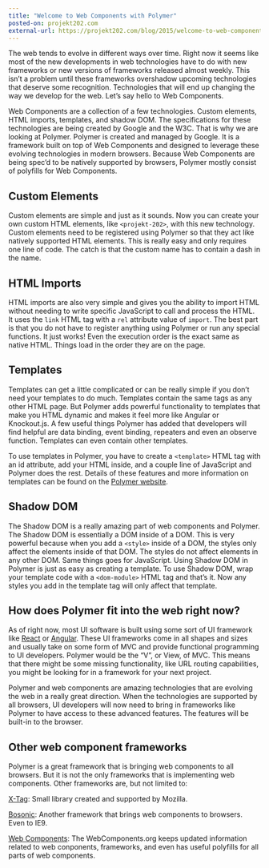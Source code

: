 ```yaml
---
title: "Welcome to Web Components with Polymer"
posted-on: projekt202.com
external-url: https://projekt202.com/blog/2015/welcome-to-web-components-with-polymer/
---
```


The web tends to evolve in different ways over time. Right now it seems like most of the new developments in web technologies have to do with new frameworks or new versions of frameworks released almost weekly. This isn’t a problem until these frameworks overshadow upcoming technologies that deserve some recognition. Technologies that will end up changing the way we develop for the web. Let’s say hello to Web Components.

Web Components are a collection of a few technologies. Custom elements, HTML imports, templates, and shadow DOM. The specifications for these technologies are being created by Google and the W3C. That is why we are looking at Polymer. Polymer is created and managed by Google. It is a framework built on top of Web Components and designed to leverage these evolving technologies in modern browsers. Because Web Components are being spec’d to be natively supported by browsers, Polymer mostly consist of polyfills for Web Components.

## Custom Elements

Custom elements are simple and just as it sounds. Now you can create your own custom HTML elements, like `<projekt-202>`, with this new technology. Custom elements need to be registered using Polymer so that they act like natively supported HTML elements. This is really easy and only requires one line of code. The catch is that the custom name has to contain a dash in the name.

## HTML Imports

HTML imports are also very simple and gives you the ability to import HTML without needing to write specific JavaScript to call and process the HTML. It uses the `link` HTML tag with a `rel` attribute value of `import`. The best part is that you do not have to register anything using Polymer or run any special functions. It just works! Even the execution order is the exact same as native HTML. Things load in the order they are on the page.

## Templates

Templates can get a little complicated or can be really simple if you don’t need your templates to do much. Templates contain the same tags as any other HTML page. But Polymer adds powerful functionality to templates that make you HTML dynamic and makes it feel more like Angular or Knockout.js. A few useful things Polymer has added that developers will find helpful are data binding, event binding, repeaters and even an observe function. Templates can even contain other templates.

To use templates in Polymer, you have to create a `<template>` HTML tag with an id attribute, add your HTML inside, and a couple line of JavaScript and Polymer does the rest. Details of these features and more information on templates can be found on the [Polymer website](https://www.polymer-project.org/1.0/docs/devguide/templates.html).

## Shadow DOM

The Shadow DOM is a really amazing part of web components and Polymer. The Shadow DOM is essentially a DOM inside of a DOM. This is very powerful because when you add a `<style>` inside of a DOM, the styles only affect the elements inside of that DOM. The styles do not affect elements in any other DOM. Same things goes for JavaScript. Using Shadow DOM in Polymer is just as easy as creating a template. To use Shadow DOM, wrap your template code with a `<dom-module>` HTML tag and that’s it. Now any styles you add in the template tag will only affect that template.

## How does Polymer fit into the web right now?

As of right now, most UI software is built using some sort of UI framework like [React](https://facebook.github.io/react/) or [Angular](https://angularjs.org/). These UI frameworks come in all shapes and sizes and usually take on some form of MVC and provide functional programming to UI developers. Polymer would be the “V”, or View, of MVC. This means that there might be some missing functionality, like URL routing capabilities, you might be looking for in a framework for your next project.

Polymer and web components are amazing technologies that are evolving the web in a really great direction. When the technologies are supported by all browsers, UI developers will now need to bring in frameworks like Polymer to have access to these advanced features. The features will be built-in to the browser.

## Other web component frameworks

Polymer is a great framework that is bringing web components to all browsers. But it is not the only frameworks that is implementing web components. Other frameworks are, but not limited to:

[X-Tag](http://x-tags.org/): Small library created and supported by Mozilla.

[Bosonic](http://bosonic.github.io/): Another framework that brings web components to browsers. Even to IE9.

[Web Components](http://webcomponents.org/): The WebComponents.org keeps updated information related to web conponents, frameworks, and even has useful polyfills for all parts of web components.